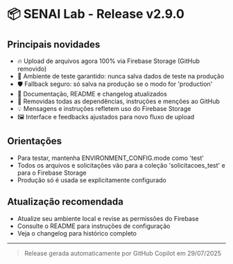 # 📦 SENAI Lab - Release v2.9.0

## Principais novidades

- 🔥 Upload de arquivos agora 100% via Firebase Storage (GitHub removido)
- 🧪 Ambiente de teste garantido: nunca salva dados de teste na produção
- 🛡️ Fallback seguro: só salva na produção se o modo for 'production'
- 📝 Documentação, README e changelog atualizados
- 🚫 Removidas todas as dependências, instruções e menções ao GitHub
- 💡 Mensagens e instruções refletem uso do Firebase Storage
- 🖼️ Interface e feedbacks ajustados para novo fluxo de upload

## Orientações

- Para testar, mantenha ENVIRONMENT_CONFIG.mode como 'test'
- Todos os arquivos e solicitações vão para a coleção 'solicitacoes_test' e para o Firebase Storage
- Produção só é usada se explicitamente configurado

## Atualização recomendada

- Atualize seu ambiente local e revise as permissões do Firebase
- Consulte o README para instruções de configuração
- Veja o changelog para histórico completo

---

> Release gerada automaticamente por GitHub Copilot em 29/07/2025
